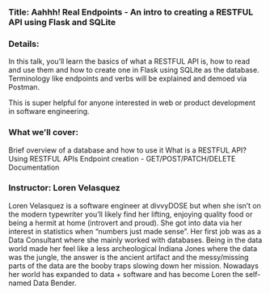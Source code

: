 ### Title: Aahhh! Real Endpoints - An intro to creating a RESTFUL API using Flask and SQLite

### Details:
In this talk, you’ll learn the basics of what a RESTFUL API is, how to read and use them and how to create one in Flask using SQLite as the database. Terminology like endpoints and verbs will be explained and demoed via Postman. 

This is super helpful for anyone interested in web or product development in software engineering.

### What we’ll cover:
Brief overview of a database and how to use it
What is a RESTFUL API?
Using RESTFUL APIs
Endpoint creation - GET/POST/PATCH/DELETE
Documentation



### Instructor: Loren Velasquez

Loren Velasquez is a software engineer at divvyDOSE but when she isn’t on the modern typewriter you’ll likely find her lifting, enjoying quality food or being a hermit at home (introvert and proud). She got into data via her interest in statistics when “numbers just made sense”. Her first job was as a Data Consultant where she mainly worked with databases. Being in the data world made her feel like a less archeological Indiana Jones where the data was the jungle, the answer is the ancient artifact and the messy/missing parts of the data are the booby traps slowing down her mission. Nowadays her world has expanded to data + software and has become Loren the self-named Data Bender. 
